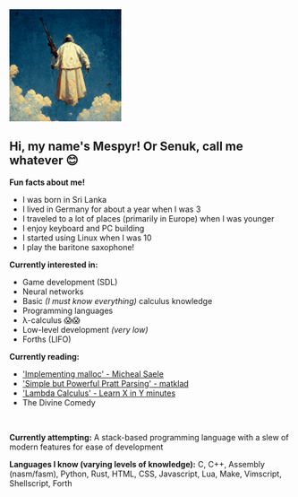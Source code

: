 <img src="profile.png" width="200" height="200">

## Hi, my name's Mespyr! Or Senuk, call me whatever 😊

**Fun facts about me!**
- I was born in Sri Lanka
- I lived in Germany for about a year when I was 3
- I traveled to a lot of places (primarily in Europe) when I was younger
- I enjoy keyboard and PC building
- I started using Linux when I was 10
- I play the baritone saxophone!

**Currently interested in:**
- Game development (SDL)
- Neural networks
- Basic _(I must know everything)_ calculus knowledge
- Programming languages
- λ-calculus 😱😱
- Low-level development _(very low)_
- Forths (LIFO)

**Currently reading:**
- ['Implementing malloc' - Micheal Saele](https://moss.cs.iit.edu/cs351/slides/slides-malloc.pdf)
- ['Simple but Powerful Pratt Parsing' - matklad](https://matklad.github.io/2020/04/13/simple-but-powerful-pratt-parsing.html)
- ['Lambda Calculus' - Learn X in Y minutes](https://learnxinyminutes.com/docs/lambda-calculus/)
- The Divine Comedy
<br>

**Currently attempting:** A stack-based programming language with a slew of modern features for ease of development

**Languages I know (varying levels of knowledge):** C, C++, Assembly (nasm/fasm), Python, Rust, HTML, CSS, Javascript, Lua, Make, Vimscript, Shellscript, Forth

